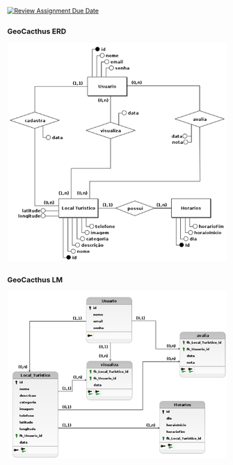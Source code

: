 [![Review Assignment Due Date](https://classroom.github.com/assets/deadline-readme-button-22041afd0340ce965d47ae6ef1cefeee28c7c493a6346c4f15d667ab976d596c.svg)](https://classroom.github.com/a/HPmuE-3s)

##
### GeoCacthus ERD
![GeoCacthus ERD](./artefacts/GeoCacthus.png)
##
### GeoCacthus LM
![geoCacthus LM](./artefacts/GeoCacthus-LM.png)
